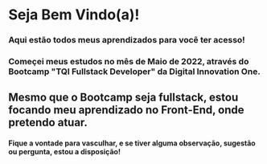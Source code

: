 # Seja Bem Vindo(a)!
### Aqui estão todos meus aprendizados para você ter acesso!

### Começei meus estudos no mês de Maio de 2022, através do Bootcamp "TQI Fullstack Developer" da Digital Innovation One.
## Mesmo que o Bootcamp seja fullstack, estou focando meu aprendizado no Front-End, onde pretendo atuar.

#### Fique a vontade para vasculhar, e se tiver alguma observação, sugestão ou pergunta, estou a disposição!

